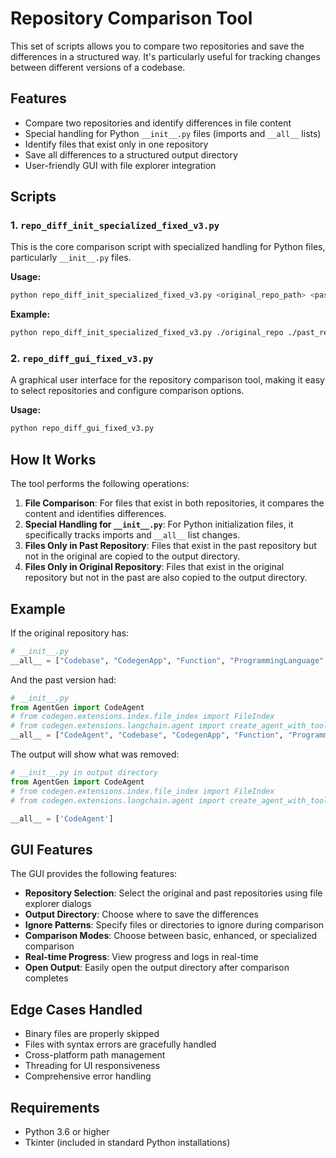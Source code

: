 # Repository Comparison Tool

This set of scripts allows you to compare two repositories and save the differences in a structured way. It's particularly useful for tracking changes between different versions of a codebase.

## Features

- Compare two repositories and identify differences in file content
- Special handling for Python `__init__.py` files (imports and `__all__` lists)
- Identify files that exist only in one repository
- Save all differences to a structured output directory
- User-friendly GUI with file explorer integration

## Scripts

### 1. `repo_diff_init_specialized_fixed_v3.py`

This is the core comparison script with specialized handling for Python files, particularly `__init__.py` files.

**Usage:**
```bash
python repo_diff_init_specialized_fixed_v3.py <original_repo_path> <past_repo_path> <output_path> [--ignore <patterns>]
```

**Example:**
```bash
python repo_diff_init_specialized_fixed_v3.py ./original_repo ./past_repo ./diff_output --ignore .git __pycache__
```

### 2. `repo_diff_gui_fixed_v3.py`

A graphical user interface for the repository comparison tool, making it easy to select repositories and configure comparison options.

**Usage:**
```bash
python repo_diff_gui_fixed_v3.py
```

## How It Works

The tool performs the following operations:

1. **File Comparison**: For files that exist in both repositories, it compares the content and identifies differences.
2. **Special Handling for `__init__.py`**: For Python initialization files, it specifically tracks imports and `__all__` list changes.
3. **Files Only in Past Repository**: Files that exist in the past repository but not in the original are copied to the output directory.
4. **Files Only in Original Repository**: Files that exist in the original repository but not in the past are also copied to the output directory.

## Example

If the original repository has:
```python
# __init__.py
__all__ = ["Codebase", "CodegenApp", "Function", "ProgrammingLanguage", "function"]
```

And the past version had:
```python
# __init__.py
from AgentGen import CodeAgent
# from codegen.extensions.index.file_index import FileIndex
# from codegen.extensions.langchain.agent import create_agent_with_tools, create_codebase_agent
__all__ = ["CodeAgent", "Codebase", "CodegenApp", "Function", "ProgrammingLanguage", "function"]
```

The output will show what was removed:
```python
# __init__.py in output directory
from AgentGen import CodeAgent
# from codegen.extensions.index.file_index import FileIndex
# from codegen.extensions.langchain.agent import create_agent_with_tools, create_codebase_agent

__all__ = ['CodeAgent']
```

## GUI Features

The GUI provides the following features:

- **Repository Selection**: Select the original and past repositories using file explorer dialogs
- **Output Directory**: Choose where to save the differences
- **Ignore Patterns**: Specify files or directories to ignore during comparison
- **Comparison Modes**: Choose between basic, enhanced, or specialized comparison
- **Real-time Progress**: View progress and logs in real-time
- **Open Output**: Easily open the output directory after comparison completes

## Edge Cases Handled

- Binary files are properly skipped
- Files with syntax errors are gracefully handled
- Cross-platform path management
- Threading for UI responsiveness
- Comprehensive error handling

## Requirements

- Python 3.6 or higher
- Tkinter (included in standard Python installations)